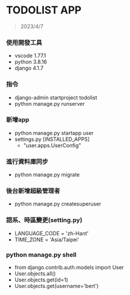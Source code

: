 # TODOLIST APP

>2023/4/7
### 使用開發工具
- vscode 1.77.1
- python 3.8.16
- django 4.1.7

### 指令
- django-admin startproject todolist
- python manage.py runserver

### 新增app
- python manage.py startapp user
- settings.py [INSTALLED_APPS]
  - "user.apps.UserConfig"

### 進行資料庫同步
- python manage.py migrate

### 後台新增超級管理者
 - python manage.py createsuperuser

### 語系、時區變更(setting.py)
 - LANGUAGE_CODE = 'zh-Hant'
 - TIME_ZONE = 'Asia/Taipei'

 ### python manage.py shell 
 - from django.contrib.auth.models import User 
 - User.objects.all()
 - User.objects.get(id=1)
 - User.objects.get(username='bert')



